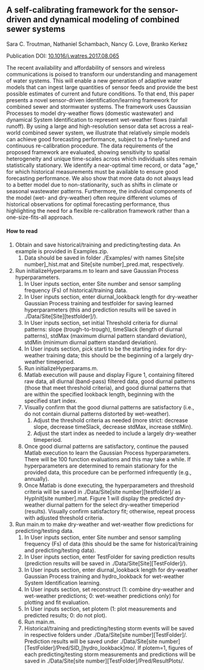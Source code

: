 ## A self-calibrating framework for the sensor-driven and dynamical modeling of combined sewer systems
Sara C. Troutman, Nathaniel Schambach, Nancy G. Love, Branko Kerkez

Publication DOI: [10.1016/j.watres.2017.08.065](https://doi.org/10.1016/j.watres.2017.08.065)

The recent availability and affordability of sensors and wireless communications is poised to transform our understanding and management of water systems.
This will enable a new generation of adaptive water models that can ingest large quantities of sensor feeds and provide the best possible estimates of current and future conditions.
To that end, this paper presents a novel sensor-driven identification/learning framework for combined sewer and stormwater systems.
The framework uses Gaussian Processes to model dry-weather flows (domestic wastewater) and dynamical System Identification to represent wet-weather flows (rainfall runoff).
By using a large and high-resolution sensor data set across a real-world combined sewer system, we illustrate that relatively simple models can achieve good forecasting performance, subject to a finely-tuned and continuous re-calibration procedure.
The data requirements of the proposed framework are evaluated, showing sensitivity to spatial heterogeneity and unique time-scales across which individuals sites remain statistically stationary.
We identify a near-optimal time record, or data "age," for which historical measurements must be available to ensure good forecasting performance.
We also show that more data do not always lead to a better model due to non-stationarity, such as shifts in climate or seasonal wastewater patterns.
Furthermore, the individual components of the model (wet- and dry-weather) often require different volumes of historical observations for optimal forecasting performance, thus highlighting the need for a flexible re-calibration framework rather than a one-size-fits-all approach. 

#### How to read
1. Obtain and save historical/training and predicting/testing data. An example is provided in Examples.zip.
   1. Data should be saved in folder ./Examples/ with names Site[site number]_hist.mat and Site[site number]_pred.mat, respectively.
2. Run initializeHyperparams.m to learn and save Gaussian Process hyperparameters.
   1. In User inputs section, enter Site number and sensor sampling frequency (Fs) of historical/training data.
   2. In User inputs section, enter diurnal_lookback length for dry-weather Gaussian Process training and testfolder for saving learned hyperparameters (this and prediction results will be saved in ./Data/Site[Site][testfolder]/).
   3. In User inputs section, set initial Threshold criteria for diurnal patterns: slope (trough-to-trough), timeSlack (length of diurnal patterns), stdMax (maximum diurnal pattern standard deviation), stdMin (minimum diurnal pattern standard deviation).
   4. In User inputs section, pick starti to be the starting index for dry-weather training data; this should be the beginning of a largely dry-weather timeperiod.
   5. Run initializeHyperparams.m.
   6. Matlab execution will pause and display Figure 1, containing filtered raw data, all diurnal (band-pass) filtered data, good diurnal patterns (those that meet threshold criteria), and good diurnal patterns that are within the specified lookback length, beginning with the specified start index.
   7. Visually confirm that the good diurnal patterns are satisfactory (i.e., do not contain diurnal patterns distorted by wet-weather).
      1. Adjust the threshold criteria as needed (more strict: decrease slope, decrease timeSlack, decrease stdMax, increase stdMin).
      2. Adjust the start index as needed to include a largely dry-weather timeperiod.
   8. Once good diurnal patterns are satisfactory, continue the paused Matlab execution to learn the Gaussian Process hyperparameters. There will be 100 function evaluations and this may take a while. If hyperparameters are determined to remain stationary for the provided data, this procedure can be performed infrequently (e.g., annually).
   9. Once Matlab is done executing, the hyperparameters and threshold criteria will be saved in ./Data/Site[site number][testfolder]/ as HypInit[site number].mat. Figure 1 will display the predicted dry-weather diurnal pattern for the select dry-weather timeperiod (results). Visually confirm satisfactory fit; otherwise, repeat process with adjusted threshold criteria.
3. Run main.m to make dry-weather and wet-weather flow predictions for predicting/testing data.
   1. In User inputs section, enter Site number and sensor sampling frequency (Fs) of data (this should be the same for historical/training and predicting/testing data).
   2. In User inputs section, enter TestFolder for saving prediction results (prediction results will be saved in ./Data/Site[Site][TestFolder]/).
   3. In User inputs section, enter diurnal_lookback length for dry-weather Gaussian Process training and hydro_lookback for wet-weather System Identification learning.
   4. In User inputs section, set reconstruct (1: combine dry-weather and wet-weather predictions; 0: wet-weather predictions only) for plotting and fit evaluation.
   5. In User inputs section, set plotem (1: plot measurements and predicted results; 0: do not plot).
   6. Run main.m.
   7. Historical/training and predicting/testing storm events will be saved in respective folders under ./Data/Site[site number][TestFolder]/. Prediction results will be saved under ./Data/Site[site number][TestFolder]/Pred/SID_[hydro_lookback]mo/. If plotem=1, figures of each predicting/testing storm measurements and predictions will be saved in ./Data/Site[site number][TestFolder]/Pred/ResultPlots/.
